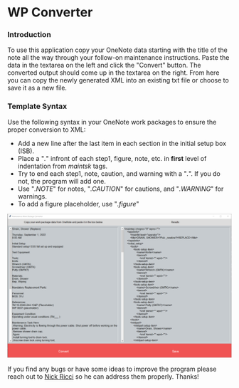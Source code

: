 # WP Converter

### Introduction
To use this application copy your OneNote data starting with the title of the note all the way through
your follow-on maintenance instructions. Paste the data in the textarea on the left and click the 
"Convert" button. The converted output should come up in the textarea on the right. From here you can
copy the newly generated XML into an existing txt file or choose to save it as a new file. 

### Template Syntax
Use the following syntax in your OneNote work packages to ensure the proper conversion to XML:
- Add a new line after the last item in each section in the initial setup box (ISB).
- Place a "*.*" infront of each step1, figure, note, etc. in **first** level of indentation from *maintsk* tags.
- Try to end each step1, note, caution, and warning with a "*.*". If you do not, the program will add one.
- Use "*.NOTE*" for notes, "*.CAUTION*" for cautions, and "*.WARNING*" for warnings.
- To add a figure placeholder, use "*.figure*"

![WP Converter](https://github.com/Tech-Research-Group/WP-Converter/blob/main/screenshot.png "WP Converter")

If you find any bugs or have some ideas to improve the program please reach out to [Nick Ricci](https://github.com/trg-nickr) so he can address them properly. Thanks!
